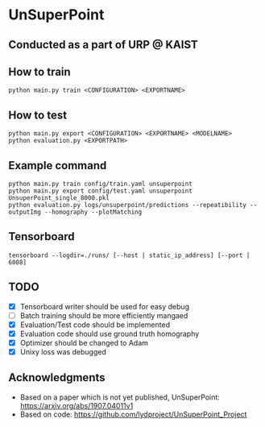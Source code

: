 # UnSuperPoint
## Conducted as a part of URP @ KAIST
## How to train
```
python main.py train <CONFIGURATION> <EXPORTNAME>
```

## How to test
```
python main.py export <CONFIGURATION> <EXPORTNAME> <MODELNAME>
python evaluation.py <EXPORTPATH>
```

## Example command
```
python main.py train config/train.yaml unsuperpoint
python main.py export config/test.yaml unsuperpoint UnsuperPoint_single_8000.pkl
python evaluation.py logs/unsuperpoint/predictions --repeatibility --outputImg --homography --plotMatching
```

## Tensorboard
```
tensorboard --logdir=./runs/ [--host | static_ip_address] [--port | 6008]
```

## TODO
 - [x] Tensorboard writer should be used for easy debug
 - [ ] Batch training should be more efficiently mangaed
 - [x] Evaluation/Test code should be implemented
 - [x] Evaluation code should use ground truth homography
 - [X] Optimizer should be changed to Adam
 - [x] Unixy loss was debugged
 
## Acknowledgments
 - Based on a paper which is not yet published, UnSuperPoint: <https://arxiv.org/abs/1907.04011v1>
 - Based on code: <https://github.com/lydproject/UnSuperPoint_Project>
